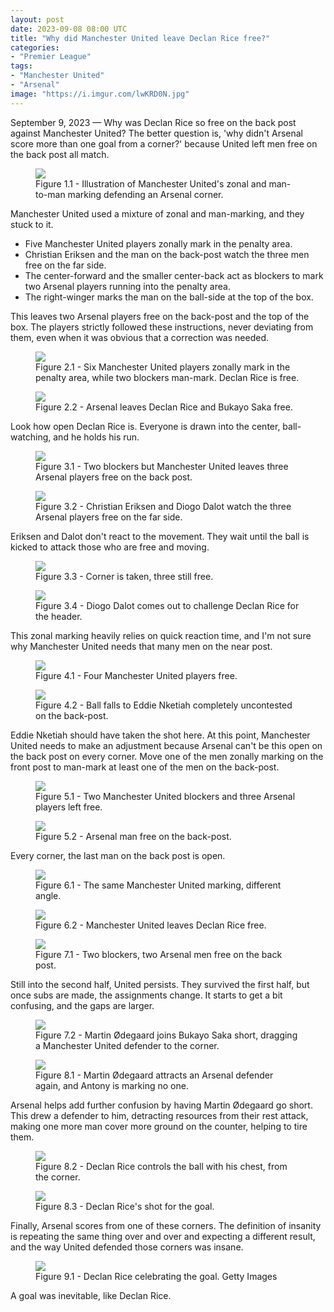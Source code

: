 ```yaml
---
layout: post
date: 2023-09-08 08:00 UTC
title: "Why did Manchester United leave Declan Rice free?"
categories:
- "Premier League"
tags:
- "Manchester United"
- "Arsenal"
image: "https://i.imgur.com/lwKRD0N.jpg"
---
```


September 9, 2023 — Why was Declan Rice so free on the back post against Manchester United? The better question is, 'why didn't Arsenal score more than one goal from a corner?' because United left men free on the back post all match.

<!---more--->

<figure>
    <img src="https://i.imgur.com/9qXnRLU.jpg">
    <figcaption>Figure 1.1 - Illustration of Manchester United's zonal and man-to-man marking defending an Arsenal corner.</figcaption>
</figure> 

Manchester United used a mixture of zonal and man-marking, and they stuck to it. 

- Five Manchester United players zonally mark in the penalty area.
- Christian Eriksen and the man on the back-post watch the three men free on the far side.
- The center-forward and the smaller center-back act as blockers to mark two Arsenal players running into the penalty area. 
- The right-winger marks the man on the ball-side at the top of the box.

This leaves two Arsenal players free on the back-post and the top of the box. The players strictly followed these instructions, never deviating from them, even when it was obvious that a correction was needed.

<figure>
    <img src="https://i.imgur.com/vVNF2Xw.jpg">
    <figcaption>Figure 2.1 - Six Manchester United players zonally mark in the penalty area, while two blockers man-mark. Declan Rice is free.</figcaption>
</figure> 

<figure>
    <img src="https://i.imgur.com/5HAOQWM.jpg">
    <figcaption>Figure 2.2 - Arsenal leaves Declan Rice and Bukayo Saka free.</figcaption>
</figure> 

Look how open Declan Rice is. Everyone is drawn into the center, ball-watching, and he holds his run. 

<figure>
    <img src="https://i.imgur.com/UoQERRf.jpg">
    <figcaption>Figure 3.1 - Two blockers but Manchester United leaves three Arsenal players free on the back post.</figcaption>
</figure> 

<figure>
    <img src="https://i.imgur.com/q88y1Qs.jpg">
    <figcaption>Figure 3.2 - Christian Eriksen and Diogo Dalot watch the three Arsenal players free on the far side.</figcaption>
</figure> 

Eriksen and Dalot don't react to the movement. They wait until the ball is kicked to attack those who are free and moving. 

<figure>
    <img src="https://i.imgur.com/4Fu1LnY.jpg">
    <figcaption>Figure 3.3 - Corner is taken, three still free.</figcaption>
</figure> 

<figure>
    <img src="https://i.imgur.com/ZnhTZ4S.jpg">
    <figcaption>Figure 3.4 - Diogo Dalot comes out to challenge Declan Rice for the header.</figcaption>
</figure> 

This zonal marking heavily relies on quick reaction time, and I'm not sure why Manchester United needs that many men on the near post.

<figure>
    <img src="https://i.imgur.com/55wysVC.jpg">
    <figcaption>Figure 4.1 - Four Manchester United players free.</figcaption>
</figure> 

<figure>
    <img src="https://i.imgur.com/sknSWUi.jpg">
    <figcaption>Figure 4.2 - Ball falls to Eddie Nketiah completely uncontested on the back-post.</figcaption>
</figure> 

Eddie Nketiah should have taken the shot here. At this point, Manchester United needs to make an adjustment because Arsenal can't be this open on the back post on every corner. Move one of the men zonally marking on the front post to man-mark at least one of the men on the back-post. 

<figure>
    <img src="https://i.imgur.com/c4XyDpg.jpg">
    <figcaption>Figure 5.1 - Two Manchester United blockers and three Arsenal players left free.</figcaption>
</figure> 

<figure>
    <img src="https://i.imgur.com/qL7Degu.jpg">
    <figcaption>Figure 5.2 - Arsenal man free on the back-post.</figcaption>
</figure> 

Every corner, the last man on the back post is open. 

<figure>
    <img src="https://i.imgur.com/lqBkIo4.jpg">
    <figcaption>Figure 6.1 - The same Manchester United marking, different angle.</figcaption>
</figure> 

<figure>
    <img src="https://i.imgur.com/rYrFkyn.jpg">
    <figcaption>Figure 6.2 - Manchester United leaves Declan Rice free.</figcaption>
</figure> 

<figure>
    <img src="https://i.imgur.com/bMKynPk.jpg">
    <figcaption>Figure 7.1 - Two blockers, two Arsenal men free on the back post.</figcaption>
</figure> 

Still into the second half, United persists. They survived the first half, but once subs are made, the assignments change. It starts to get a bit confusing, and the gaps are larger. 

<figure>
    <img src="https://i.imgur.com/jXHssjA.jpg">
    <figcaption>Figure 7.2 - Martin Ødegaard joins Bukayo Saka short, dragging a Manchester United defender to the corner.</figcaption>
</figure> 

<figure>
    <img src="https://i.imgur.com/lwKRD0N.jpg">
    <figcaption>Figure 8.1 - Martin Ødegaard attracts an Arsenal defender again, and Antony is marking no one.</figcaption>
</figure> 

Arsenal helps add further confusion by having Martin Ødegaard go short. This drew a defender to him, detracting resources from their rest attack, making one more man cover more ground on the counter, helping to tire them. 

<figure>
    <img src="https://i.imgur.com/5sXa531.jpg">
    <figcaption>Figure 8.2 - Declan Rice controls the ball with his chest, from the corner.</figcaption>
</figure> 

<figure>
    <img src="https://i.imgur.com/2JVqD9F.jpg">
    <figcaption>Figure 8.3 - Declan Rice's shot for the goal.</figcaption>
</figure> 

Finally, Arsenal scores from one of these corners. The definition of insanity is repeating the same thing over and over and expecting a different result, and the way United defended those corners was insane. 

<figure>
    <img src="https://i.imgur.com/yjcvdZT.jpg">
    <figcaption>Figure 9.1 - Declan Rice celebrating the goal. Getty Images</figcaption>
</figure> 

A goal was inevitable, like Declan Rice. 
